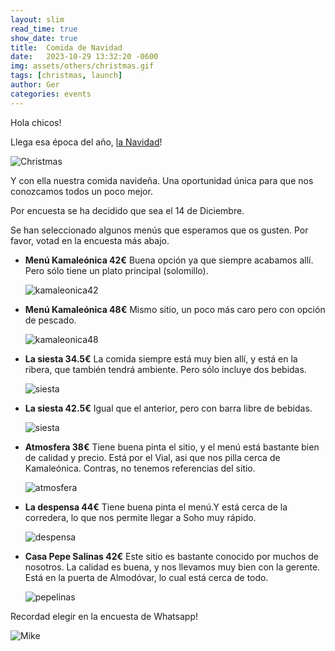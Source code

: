 ```yaml
---
layout: slim
read_time: true
show_date: true
title:  Comida de Navidad
date:   2023-10-29 13:32:20 -0600
img: assets/others/christmas.gif
tags: [christmas, launch]
author: Ger
categories: events
---
```


Hola chicos! 

Llega esa época del año, [la Navidad](https://media1.tenor.com/m/RevftYsv5VUAAAAC/merry-christmas-xmas.gif)!

![Christmas](assets/others/christmas.gif)


Y con ella nuestra comida navideña.
Una oportunidad única para que nos conozcamos todos un poco mejor. 

Por encuesta se ha decidido que sea el 14 de Diciembre.

Se han seleccionado algunos menús que esperamos que os gusten.
Por favor, votad en la encuesta más abajo.

- **Menú Kamaleónica 42€**
  Buena opción ya que siempre acabamos allí. Pero sólo tiene un plato principal (solomillo).

  ![kamaleonica42](assets/others/kamaleonica42.jpg)

- **Menú Kamaleónica 48€**
  Mismo sitio, un poco más caro pero con opción de pescado.

  ![kamaleonica48](assets/others/kamaleonica48.jpg)

- **La siesta 34.5€**
  La comida siempre está muy bien allí, y está en la ribera, que también tendrá ambiente.
  Pero sólo incluye dos bebidas.

  ![siesta](assets/others/siesta.jpeg)

- **La siesta 42.5€**
  Igual que el anterior, pero con barra libre de bebidas.

  ![siesta](assets/others/siesta.jpeg)

- **Atmosfera 38€**
  Tiene buena pinta el sitio, y el menú está bastante bien de calidad y precio.
  Está por el Vial, asi que nos pilla cerca de Kamaleónica.
  Contras, no tenemos referencias del sitio.

  ![atmosfera](assets/others/atmosfera.jpeg)

- **La despensa 44€**
  Tiene buena pinta el menú.Y está cerca de la corredera,
  lo que nos permite llegar a Soho muy rápido.

  ![despensa](assets/others/despensa.jpeg)

- **Casa Pepe Salinas 42€**
  Este sitio es bastante conocido por muchos de nosotros. La calidad es buena, y
  nos llevamos muy bien con la gerente. Está en la puerta de Almodóvar, lo cual
  está cerca de todo.

  ![pepelinas](assets/others/pepesalinas.jpeg)


Recordad elegir en la encuesta de Whatsapp!

![Mike](https://media1.tenor.com/m/4DRx8cJGVasAAAAd/christmas-is-awesome-christmas.gif)